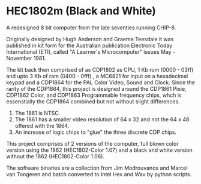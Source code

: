 # HEC1802m (Black and White)
A redesigned 8 bit computer from the late seventies running CHIP-8.

Originally designed by Hugh Anderson and Graeme Teesdale it was published in kit form for the Australian publication Electronic Today International (ETI), called "A Learner's Microcomputer" issues May - November 1981.

The kit back then comprised of as CDP1802 as CPU, 1 Kb rom (0000 - 03ff) and upto 3 Kb of ram (0400 - 0fff) , a MC6821 for input on a hexadecimal keypad and a CDP1864 for the PAL Color Video, Sound and Clock.
Since the rarity of the CDP1864, this project is designed around the CDP1861 Pixie, CDP1862 Color, and CDP1863 Programmable frequency chips, whch is essenstially the CDP1864 combined but not without slight differences.
  1. The 1861 is NTSC.
  2. The 1861 has a smaller video resolution of 64 x 32 and not the 64 x 48 offered with the 1864.
  3. An increase of logic chips to "glue" the three discrete CDP chips.

This project comprises of 2 versions of the computer, full blown color version using the 1862 (HEC1802-Color 1.07) and a black and white version without the 1862  (HEC1802-Color 1.06).


The software binaries are a collection from Jim Modrouvanos and Marcel van Tongeren and batch converted to Intel Hex and Wav by python scripts.



